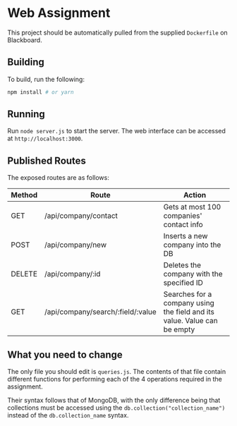 # Web Assignment

This project should be automatically pulled from the supplied `Dockerfile` on Blackboard.

## Building

To build, run the following:

```bash
npm install # or yarn
```

## Running

Run `node server.js` to start the server. The web interface can be accessed at
`http://localhost:3000`.

## Published Routes

The exposed routes are as follows:

| Method | Route                             | Action                                    |
| ------ | --------------------------------- | ----------------------------------------- |
| GET    | /api/company/contact              | Gets at most 100 companies' contact info  |
| POST   | /api/company/new                  | Inserts a new company into the DB         |
| DELETE | /api/company/:id                  | Deletes the company with the specified ID |
| GET    | /api/company/search/:field/:value | Searches for a company using the field and its value. Value can be empty |

## What you need to change

The only file you should edit is `queries.js`. The contents of that file contain
different functions for performing each of the 4 operations required in the assignment.

Their syntax follows that of MongoDB, with the only difference being that collections
must be accessed using the `db.collection("collection_name")` instead of the
`db.collection_name` syntax.